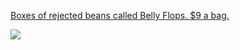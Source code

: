 [Boxes of rejected beans called Belly Flops. \$9 a
bag.](http://gallery.me.com/darkhawk64/100026/photo1226960909023)

![](http://25.media.tumblr.com/EFXzBOMthgf9lcavqjzMUhBgo1_500.jpg)
